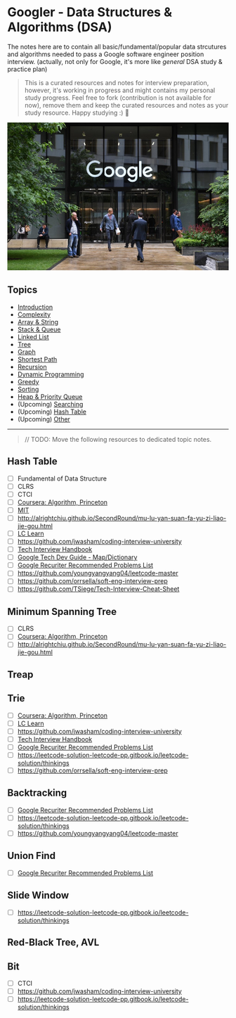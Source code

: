 Googler - Data Structures & Algorithms (DSA)
========

The notes here are to contain all basic/fundamental/popular data strcutures and algorithms needed to pass a Google software engineer  position interview. (actually, not only for Google, it's more like *general* DSA study & practice plan)

> This is a curated resources and notes for interview preparation, however, it's working in progress and might contains my personal study progress. Feel free to fork (contribution is not available for now), remove them and keep the curated resources and notes as your study resource. Happy studying :) 💪 

![Google UK](./media/google1.jpg)

## Topics
- [Introduction](./topics/introduction.md)
- [Complexity](./topics/complexity.md)
- [Array & String](./topics/array.md)
- [Stack & Queue](./topics/stack-queue.md)
- [Linked List](./topics/linked-list.md)
- [Tree](./topics/tree.md)
- [Graph](./topics/graph.md)
- [Shortest Path](./topics/shortest-path.md)
- [Recursion](./topics/recursion.md)
- [Dynamic Programming](./topics/dynamic-programming.md)
- [Greedy](./topics/greedy.md)
- [Sorting](./topics/sorting.md)
- [Heap & Priority Queue](./topics/heap.md)
- (Upcoming) [Searching](./topics/searching.md)
- (Upcoming) [Hash Table](./topics/hash-table.md)
- (Upcoming) [Other](./topics/other.md)

----
> // TODO: Move the following resources to dedicated topic notes.

## Hash Table
- [ ] Fundamental of Data Structure
- [ ] CLRS
- [ ] CTCI
- [ ] [Coursera: Algorithm, Princeton](https://www.coursera.org/learn/algorithms-part1/home/welcome)
- [ ] [MIT](https://ocw.mit.edu/courses/electrical-engineering-and-computer-science/6-006-introduction-to-algorithms-spring-2020/lecture-videos/index.htm)
- [ ] http://alrightchiu.github.io/SecondRound/mu-lu-yan-suan-fa-yu-zi-liao-jie-gou.html
- [ ] [LC Learn](https://leetcode.com/explore/learn/)
- [ ] https://github.com/jwasham/coding-interview-university
- [ ] [Tech Interview Handbook](https://techinterviewhandbook.org/algorithms/introduction/)
- [ ] [Google Tech Dev Guide - Map/Dictionary](https://techdevguide.withgoogle.com/paths/data-structures-and-algorithms/#linear)
- [ ] [Google Recuriter Recommended Problems List](https://turingplanet.org/2020/09/18/leetcode_planning_list/)
- [ ] https://github.com/youngyangyang04/leetcode-master
- [ ] https://github.com/orrsella/soft-eng-interview-prep
- [ ] https://github.com/TSiege/Tech-Interview-Cheat-Sheet

## Minimum Spanning Tree
- [ ] CLRS
- [ ] [Coursera: Algorithm, Princeton](https://www.coursera.org/learn/algorithms-part1/home/welcome)
- [ ] http://alrightchiu.github.io/SecondRound/mu-lu-yan-suan-fa-yu-zi-liao-jie-gou.html

## Treap

## Trie
- [ ] [Coursera: Algorithm, Princeton](https://www.coursera.org/learn/algorithms-part1/home/welcome)
- [ ] [LC Learn](https://leetcode.com/explore/learn/)
- [ ] https://github.com/jwasham/coding-interview-university
- [ ] [Tech Interview Handbook](https://techinterviewhandbook.org/algorithms/introduction/)
- [ ] [Google Recuriter Recommended Problems List](https://turingplanet.org/2020/09/18/leetcode_planning_list/)
- [ ] https://leetcode-solution-leetcode-pp.gitbook.io/leetcode-solution/thinkings
- [ ] https://github.com/orrsella/soft-eng-interview-prep

## Backtracking
- [ ] [Google Recuriter Recommended Problems List](https://turingplanet.org/2020/09/18/leetcode_planning_list/)
- [ ] https://leetcode-solution-leetcode-pp.gitbook.io/leetcode-solution/thinkings
- [ ] https://github.com/youngyangyang04/leetcode-master

## Union Find
- [ ] [Google Recuriter Recommended Problems List](https://turingplanet.org/2020/09/18/leetcode_planning_list/)

## Slide Window
- [ ] https://leetcode-solution-leetcode-pp.gitbook.io/leetcode-solution/thinkings

## Red-Black Tree, AVL
## Bit
- [ ] CTCI
- [ ] https://github.com/jwasham/coding-interview-university
- [ ] https://leetcode-solution-leetcode-pp.gitbook.io/leetcode-solution/thinkings